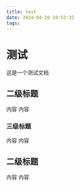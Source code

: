 ```yaml
---
title: test
date: 2024-04-28 19:52:32
tags:
---
```


# 测试

这是一个测试文档

## 二级标题

内容 内容

### 三级标题

内容 内容

## 二级标题

内容 内容